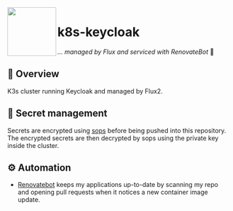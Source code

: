 <img src="https://camo.githubusercontent.com/5b298bf6b0596795602bd771c5bddbb963e83e0f/68747470733a2f2f692e696d6775722e636f6d2f7031527a586a512e706e67" align="left" width="110px" height="110px"/>

# k8s-keycloak

_... managed by Flux and serviced with RenovateBot_ :robot:

## :book: Overview

K3s cluster running Keycloak and managed by Flux2.

## :lock_with_ink_pen: Secret management

Secrets are encrypted using [sops](https://github.com/mozilla/sops) before being pushed into this repository.
The encrypted secrets are then decrypted by sops using the private key inside the cluster.

## :gear: Automation

- [Renovatebot](https://github.com/renovatebot/renovate) keeps my applications up-to-date by scanning my repo and opening pull requests when it notices a new container image update.